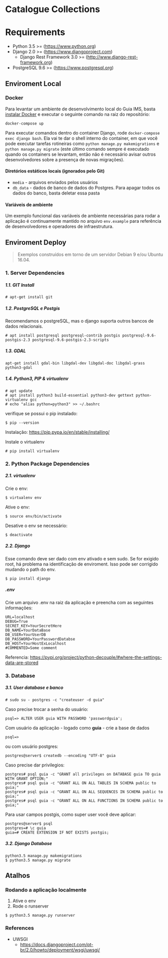 # Catalogue Collections

# Requirements
* Python 3.5 >= (https://www.python.org)
* Django 2.0 >= (https://www.djangoproject.com)
  * Django Rest Framework 3.0 >= (http://www.django-rest-framework.org)
* PostgreSQL 9.6 >= (https://www.postgresql.org)


## Enviroment Local
### Docker
Para levantar um ambiente de desenvolvimento local do Guia IMS, basta [instalar Docker](https://docs.docker.com/install/linux/docker-ce/ubuntu/) e executar o seguinte comando na raiz do repositório:

`docker-compose up`

Para executar comandos dentro do container Django, rode `docker-compose exec django bash`. Ela vai te dar o shell interno do container, em que  você pode executar tarefas rotineiras como `python manage.py makemigrations` e `python manage.py migrate` (este último comando sempre é executado quando os containers se levantam, então não é necessário avisar outros desenvolvedores sobre a presença de novas migrações).

#### Diretórios estáticos locais (ignorados pelo Git)
- `media` - arquivos enviados pelos usuários
- `db_data` - dados de banco de dados do Postgres. Para apagar todos os dados do banco, basta deletar essa pasta

#### Variáveis de ambiente
Um exemplo funcional das variáveis de ambiente necessárias para rodar a aplicação é continuamente mantido no arquivo `env.example` para referência de desenvolvedores e operadores de infraestrutura.

## Enviroment Deploy
> Exemplos construídos em torno de um servidor Debian 9 e/ou Ubuntu 16.04.

### 1. Server Dependencies

##### 1.1. GIT Install
```
# apt-get install git
```
##### 1.2. PostgreSQL e Postgis
Recomendamos o postgreSQL, mas o django suporta outros bancos de dados relacionais.
```
# apt install postgresql postgresql-contrib postgis postgresql-9.6-postgis-2.3 postgresql-9.6-postgis-2.3-scripts
```

##### 1.3. GDAL

```
apt-get install gdal-bin libgdal-dev libgdal-doc libgdal-grass python3-gdal
```

##### 1.4. Python3, PIP & virtualenv
```
# apt update
# apt install python3 build-essential python3-dev gettext python-virtualenv gcc
# echo "alias python=python3" >> ~/.bashrc
```
verifique se possui o pip instalado:
```
$ pip --version
```
Instalação: https://pip.pypa.io/en/stable/installing/

Instale o virtualenv
```
# pip install virtualenv
```

### 2. Python Package Dependencies

##### 2.1. virtualenv

Crie o env:

```
$ virtualenv env
```

Ative o env:
```
$ source env/bin/activate
```

Desative o env se necessário:

```
$ deactivate
```

##### 2.2. Django
Esse comando deve ser dado com env ativado e sem sudo. Se for exigido root, há problema na identificação de enviroment. Isso pode ser corrigido mudando o path do env.

```
$ pip install django
```

##### .env
Crie um arquivo .env na raiz da aplicação e preencha com as seguintes informações:
```
URL=localhost
DEBUG=True
SECRET_KEY=YourSecretHere
DB_NAME=YourDataBase
DB_USER=YourUserDB
DB_PASSWORD=YourPasswordDatabse
DB_HOST=YourHostExLocalhost
#COMMENTED=Some comment
```
Referencia: https://pypi.org/project/python-decouple/#where-the-settings-data-are-stored

### 3. Database

##### 3.1. User database e banco

```
# sudo su - postgres -c "createuser -d guia"
```

Caso precise trocar a senha do usuário:
```
psql=> ALTER USER guia WITH PASSWORD 'passwordguia';
```

Com usuário da aplicação - logado como **guia** - crie a base de dados
```
psql=>
```

ou com usuário postgres:

```
postgres@server$ createdb --encoding "UTF-8" guia
```

Caso precise dar privilegios:

```
postgres# psql guia -c "GRANT all privileges on DATABASE guia TO guia WITH GRANT OPTION;"
postgres# psql guia -c "GRANT ALL ON ALL TABLES IN SCHEMA public to guia;"
postgres# psql guia -c "GRANT ALL ON ALL SEQUENCES IN SCHEMA public to guia;"
postgres# psql guia -c "GRANT ALL ON ALL FUNCTIONS IN SCHEMA public to guia;"
```

Para usar campos postgis, como super user você deve aplicar:
```
postgres@server$ psql
postgres=# \c guia
guia=# CREATE EXTENSION IF NOT EXISTS postgis;
```

##### 3.2. Django Database
```
python3.5 manage.py makemigrations
$ python3.5 manage.py migrate
```

## Atalhos

### Rodando a aplicação localmente
1. Ative o env
2. Rode o runserver
```
$ python3.5 manage.py runserver
```

### References
* UWSGI
  * https://docs.djangoproject.com/pt-br/2.0/howto/deployment/wsgi/uwsgi/
